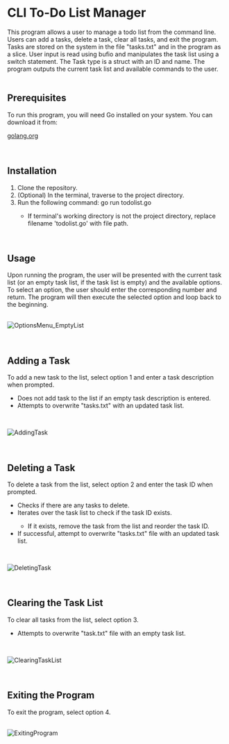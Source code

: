 <h1>CLI To-Do List Manager</h1>



<!-- Program overview -->
This program allows a user to manage a todo list from the command line. Users can add a tasks, delete a task, clear all tasks, and exit the program. Tasks are stored on the system in the file "tasks.txt" and in the program as a slice. User input is read using bufio and manipulates the task list using a switch statement. The Task type is a struct with an ID and name. The program outputs the current task list and available commands to the user. <br><br>



<!-- Prerequisites -->
<h2>Prerequisites</h2>
To run this program, you will need Go installed on your system. You can download it from:

[golang.org](https://go.dev/)

<br>



<!-- Installation -->
<h2>Installation</h2>
<ol>
  <li>Clone the repository.</li>
  <li>(Optional) In the terminal, traverse to the project directory.</li>
  <li>Run the following command: go run todolist.go</li>
  <ul>
    <li>If terminal's working directory is not the project directory, replace filename 'todolist.go' with file path.</li>
  </ul>
</ol>

<br>


<!-- Usage -->
<h2>Usage</h2>
Upon running the program, the user will be presented with the current task list (or an empty task list, if the task list is empty) and the available options. To select an option, the user should enter the corresponding number and return. The program will then execute the selected option and loop back to the beginning. <br><br>

![OptionsMenu_EmptyList](https://user-images.githubusercontent.com/96446640/236118835-15f89bcd-f41d-4ced-999b-8af934860fe7.png)

<br>



<!-- Adding a Task -->
<h2>Adding a Task</h2>
To add a new task to the list, select option 1 and enter a task description when prompted.
<ul>
  <li>Does not add task to the list if an empty task description is entered.</li>
  <li>Attempts to overwrite "tasks.txt" with an updated task list.</li>
</ul>
<br>

![AddingTask](https://user-images.githubusercontent.com/96446640/236120285-332f27bb-3619-4d88-9aa2-14d92dea6826.png)

<br>



<!-- Deleting a Task -->
<h2>Deleting a Task</h2>
To delete a task from the list, select option 2 and enter the task ID when prompted.
<ul>
  <li>Checks if there are any tasks to delete.</li>
  <li>Iterates over the task list to check if the task ID exists.</li>
  <ul>
    <li>If it exists, remove the task from the list and reorder the task ID.</li>
  </ul>
  <li>If successful, attempt to overwrite "tasks.txt" file with an updated task list.</li>
</ul>
<br>

![DeletingTask](https://user-images.githubusercontent.com/96446640/236121606-610071be-1d89-4f92-824a-d06248e8807f.png)

<br>



<!-- Clearing the Task List -->
<h2>Clearing the Task List</h2>
To clear all tasks from the list, select option 3.
<ul>
  <li>Attempts to overwrite "task.txt" file with an empty task list.</li>
</ul>
<br>

![ClearingTaskList](https://user-images.githubusercontent.com/96446640/236123065-76a62452-7914-4940-93f3-0d50237cc23b.png)

<br>



<!-- Exiting the Program -->
<h2>Exiting the Program</h2>
To exit the program, select option 4. <br><br>

![ExitingProgram](https://user-images.githubusercontent.com/96446640/236123596-a3b7379e-5ade-4714-a5d6-bdf452a558e8.png)
